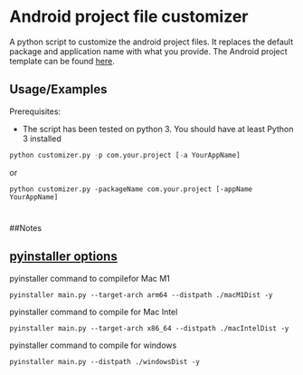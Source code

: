# Android project file customizer

A python script to customize the android project files. It replaces the default package and application name with what you provide. 
The Android project template can be found [here](https://github.com/Ifeo-A/AndroidProjectTemplate).


## Usage/Examples

Prerequisites:
- The script has been tested on python 3. You should have at least Python 3 installed

```python
python customizer.py -p com.your.project [-a YourAppName]
```
or
```
python customizer.py -packageName com.your.project [-appName YourAppName]
```

#
##Notes

[pyinstaller options](https://pyinstaller.org/en/v5.7.0/usage.html?highlight=target_arch#cmdoption-target-architecture
)
----------
pyinstaller command to compilefor Mac M1 
```angular2html
pyinstaller main.py --target-arch arm64 --distpath ./macM1Dist -y
```

pyinstaller command to compile for Mac Intel
```
pyinstaller main.py --target-arch x86_64 --distpath ./macIntelDist -y
```

pyinstaller command to compile for windows
```
pyinstaller main.py --distpath ./windowsDist -y

```






